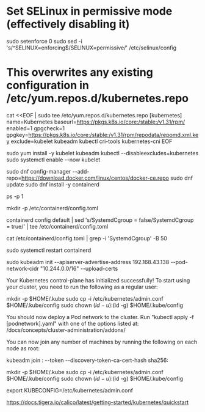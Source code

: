 # Set SELinux in permissive mode (effectively disabling it)
sudo setenforce 0
sudo sed -i 's/^SELINUX=enforcing$/SELINUX=permissive/' /etc/selinux/config

# This overwrites any existing configuration in /etc/yum.repos.d/kubernetes.repo
cat <<EOF | sudo tee /etc/yum.repos.d/kubernetes.repo
[kubernetes]
name=Kubernetes
baseurl=https://pkgs.k8s.io/core:/stable:/v1.31/rpm/
enabled=1
gpgcheck=1
gpgkey=https://pkgs.k8s.io/core:/stable:/v1.31/rpm/repodata/repomd.xml.key
exclude=kubelet kubeadm kubectl cri-tools kubernetes-cni
EOF

sudo yum install -y kubelet kubeadm kubectl --disableexcludes=kubernetes
sudo systemctl enable --now kubelet

sudo dnf config-manager --add-repo=https://download.docker.com/linux/centos/docker-ce.repo
sudo dnf update
sudo dnf install -y containerd

ps -p 1

mkdir -p /etc/containerd/config.toml

containerd config default | sed 's/SystemdCgroup = false/SystemdCgroup = true/' | tee /etc/containerd/config.toml

cat /etc/containerd/config.toml | grep -i 'SystemdCgroup' -B 50

sudo systemctl restart containerd

sudo kubeadm init --apiserver-advertise-address 192.168.43.138 --pod-network-cidr "10.244.0.0/16" --upload-certs

Your Kubernetes control-plane has initialized successfully!
To start using your cluster, you need to run the following as a regular user:

  mkdir -p $HOME/.kube
  sudo cp -i /etc/kubernetes/admin.conf $HOME/.kube/config
  sudo chown $(id -u):$(id -g) $HOME/.kube/config

You should now deploy a Pod network to the cluster.
Run "kubectl apply -f [podnetwork].yaml" with one of the options listed at:
  /docs/concepts/cluster-administration/addons/

You can now join any number of machines by running the following on each node
as root:

  kubeadm join <control-plane-host>:<control-plane-port> --token <token> --discovery-token-ca-cert-hash sha256:<hash>

mkdir -p $HOME/.kube
sudo cp -i /etc/kubernetes/admin.conf $HOME/.kube/config
sudo chown $(id -u):$(id -g) $HOME/.kube/config

export KUBECONFIG=/etc/kubernetes/admin.conf

https://docs.tigera.io/calico/latest/getting-started/kubernetes/quickstart


